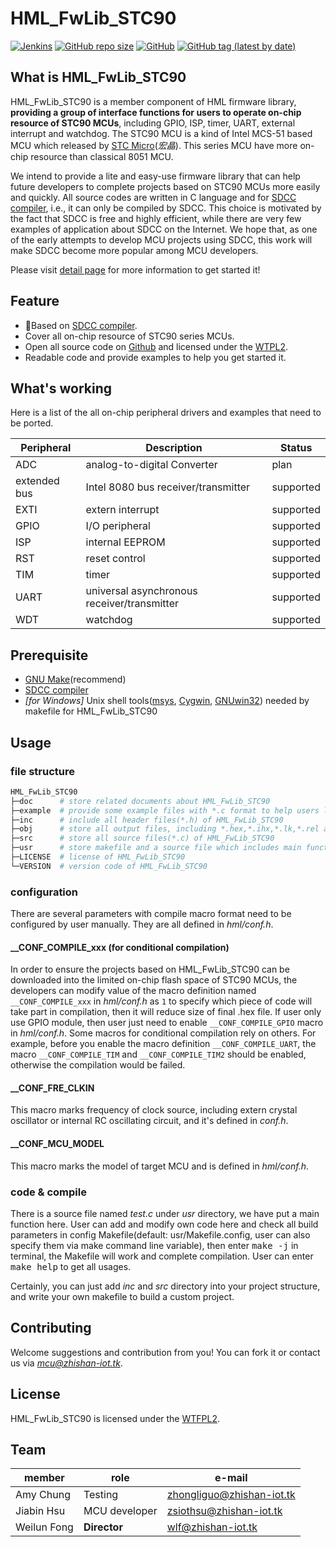 # HML_FwLib_STC90
[![Jenkins](https://img.shields.io/jenkins/build?jobUrl=http%3A%2F%2Fjenkins.zhishan-iot.tk%3A12463%2Fjob%2FHML_FwLib_STC90)](http://jenkins.zhishan-iot.tk:12463/job/HML_FwLib_STC90)
[![GitHub repo size](https://img.shields.io/github/repo-size/MCU-ZHISHAN-IoT/HML_FwLib_STC90)](https://github.com/MCU-ZHISHAN-IoT/HML_FwLib_STC90)
[![GitHub](https://img.shields.io/github/license/MCU-ZHISHAN-IoT/HML_FwLib_STC90)](https://github.com/MCU-ZHISHAN-IoT/HML_FwLib_STC90/blob/master/LICENSE)
[![GitHub tag (latest by date)](https://img.shields.io/github/v/tag/MCU-ZHISHAN-IoT/HML_FwLib_STC90?color=26a69a)](https://github.com/MCU-ZHISHAN-IoT/HML_FwLib_STC90/tags)
## What is HML_FwLib_STC90
HML_FwLib_STC90 is a member component of HML firmware library, **providing a group of interface functions for users to operate 
on-chip resource of STC90 MCUs**, including GPIO, ISP, timer, UART, external interrupt and watchdog. The STC90 MCU is a kind of
Intel MCS-51 based MCU which released by [STC Micro](http://www.stcmcu.com/)(*宏晶*). This series MCU have more on-chip resource 
than classical 8051 MCU.

We intend to provide a lite and easy-use firmware library that can help future developers to complete projects based on STC90 
MCUs more easily and quickly. All source codes are written in C language and for [SDCC compiler](http://sdcc.sourceforge.net/),
i.e., it can only be compiled by SDCC. This choice is motivated by the fact that SDCC is free and highly efficient, while there
are very few examples of application about SDCC on the Internet. We hope that, as one of the early attempts to develop MCU 
projects using SDCC, this work will make SDCC become more popular among MCU developers.

Please visit [detail page](https://hw.zhishan-iot.tk/page/hml/detail/fwlib_stc90.html) for more information to get started it!

## Feature
+ :dart:Based on [SDCC compiler](http://sdcc.sourceforge.net/).
+ Cover all on-chip resource of STC90 series MCUs.
+ Open all source code on [Github](https://github.com) and licensed under the [WTPL2](http://wtfpl2.com/).
+ Readable code and provide examples to help you get started it.

## What's working
Here is a list of the all on-chip peripheral drivers and examples that need to be ported.

| Peripheral | Description | Status |
| --- | --- | --- |
| ADC | analog-to-digital Converter | plan |
| extended bus | Intel 8080 bus receiver/transmitter | supported |
| EXTI | extern interrupt | supported |
| GPIO | I/O peripheral | supported  |
| ISP | internal EEPROM | supported  |
| RST | reset control | supported |
| TIM | timer | supported |
| UART | universal asynchronous receiver/transmitter | supported |
| WDT | watchdog | supported |

## Prerequisite
+ [GNU Make](http://www.gnu.org/software/make/manual/make.html)(recommend)
+ [SDCC compiler](http://sdcc.sourceforge.net/)
+ *\[for Windows\]* Unix shell tools([msys](http://www.mingw.org/wiki/MSYS), [Cygwin](http://www.cygwin.com/), [GNUwin32](http://gnuwin32.sourceforge.net/)) needed by makefile for HML_FwLib_STC90

## Usage
### file structure
```bash
HML_FwLib_STC90
├─doc      # store related documents about HML_FwLib_STC90
├─example  # provide some example files with *.c format to help users learn about HML_FwLib_STC90
├─inc      # include all header files(*.h) of HML_FwLib_STC90
├─obj      # store all output files, including *.hex,*.ihx,*.lk,*.rel and others during compilation
├─src      # store all source files(*.c) of HML_FwLib_STC90
├─usr      # store makefile and a source file which includes main function
├─LICENSE  # license of HML_FwLib_STC90
└─VERSION  # version code of HML_FwLib_STC90
```
### configuration
There are several parameters with compile macro format need to be configured by user manually. They are all defined in 
*hml/conf.h*.
#### \_\_CONF\_COMPILE\_xxx (for conditional compilation)
In order to ensure the projects based on HML_FwLib_STC90 can be downloaded into the limited on-chip flash space of STC90 MCUs,
the developers can modify value of the macro definition named `__CONF_COMPILE_xxx` in *hml/conf.h* as `1` to specify which piece 
of code will take part in compilation, then it will reduce size of final .hex file. If user only use GPIO module, then user just 
need to enable `__CONF_COMPILE_GPIO` macro in *hml/conf.h*. Some macros for conditional compilation rely on others. For example, 
before you enable the macro definition `__CONF_COMPILE_UART`, the macro `__CONF_COMPILE_TIM` and `__CONF_COMPILE_TIM2` should be 
enabled, otherwise the compilation would be failed.
####  \_\_CONF\_FRE\_CLKIN
This macro marks frequency of clock source, including extern crystal oscillator or internal RC oscillating circuit, and it's 
defined in *conf.h*.
#### \_\_CONF\_MCU\_MODEL
This macro marks the model of target MCU and is defined in *hml/conf.h*.

### code & compile
There is a source file named *test.c* under *usr* directory, we have put a main function here. User can add and modify own code
here and check all build parameters in config Makefile(default: usr/Makefile.config, user can also specify them via make command
line variable), then enter <kbd>make -j</kbd> in terminal, the Makefile will work and complete compilation. User can enter 
<kbd>make help</kbd> to get all usages.

Certainly, you can just add *inc* and *src* directory into your project structure, and write your own makefile to build a custom 
project. 

## Contributing
Welcome suggestions and contribution from you! You can fork it or contact us via *[mcu@zhishan-iot.tk](mailto:mcu@zhishan-iot.tk)*.

## License
HML_FwLib_STC90 is licensed under the [WTFPL2](http://wtfpl2.com/).

##  Team

|member        | role              |e-mail                        |
|--------------|-------------------|------------------------------|
| Amy Chung    | Testing           |[zhongliguo@zhishan-iot.tk](mailto:zhongliguo@zhishan-iot.tk) |
| Jiabin Hsu   | MCU developer     |[zsiothsu@zhishan-iot.tk](mailto:zsiothsu@zhishan-iot.tk) |
| Weilun Fong  | **Director**      |[wlf@zhishan-iot.tk](mailto:wlf@zhishan-iot.tk) |
